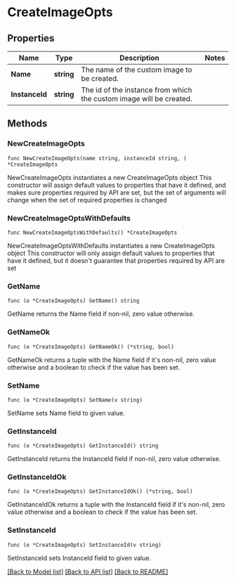 # CreateImageOpts

## Properties

Name | Type | Description | Notes
------------ | ------------- | ------------- | -------------
**Name** | **string** | The name of the custom image to be created. | 
**InstanceId** | **string** | The id of the instance from which the custom image will be created. | 

## Methods

### NewCreateImageOpts

`func NewCreateImageOpts(name string, instanceId string, ) *CreateImageOpts`

NewCreateImageOpts instantiates a new CreateImageOpts object
This constructor will assign default values to properties that have it defined,
and makes sure properties required by API are set, but the set of arguments
will change when the set of required properties is changed

### NewCreateImageOptsWithDefaults

`func NewCreateImageOptsWithDefaults() *CreateImageOpts`

NewCreateImageOptsWithDefaults instantiates a new CreateImageOpts object
This constructor will only assign default values to properties that have it defined,
but it doesn't guarantee that properties required by API are set

### GetName

`func (o *CreateImageOpts) GetName() string`

GetName returns the Name field if non-nil, zero value otherwise.

### GetNameOk

`func (o *CreateImageOpts) GetNameOk() (*string, bool)`

GetNameOk returns a tuple with the Name field if it's non-nil, zero value otherwise
and a boolean to check if the value has been set.

### SetName

`func (o *CreateImageOpts) SetName(v string)`

SetName sets Name field to given value.


### GetInstanceId

`func (o *CreateImageOpts) GetInstanceId() string`

GetInstanceId returns the InstanceId field if non-nil, zero value otherwise.

### GetInstanceIdOk

`func (o *CreateImageOpts) GetInstanceIdOk() (*string, bool)`

GetInstanceIdOk returns a tuple with the InstanceId field if it's non-nil, zero value otherwise
and a boolean to check if the value has been set.

### SetInstanceId

`func (o *CreateImageOpts) SetInstanceId(v string)`

SetInstanceId sets InstanceId field to given value.



[[Back to Model list]](../README.md#documentation-for-models) [[Back to API list]](../README.md#documentation-for-api-endpoints) [[Back to README]](../README.md)


